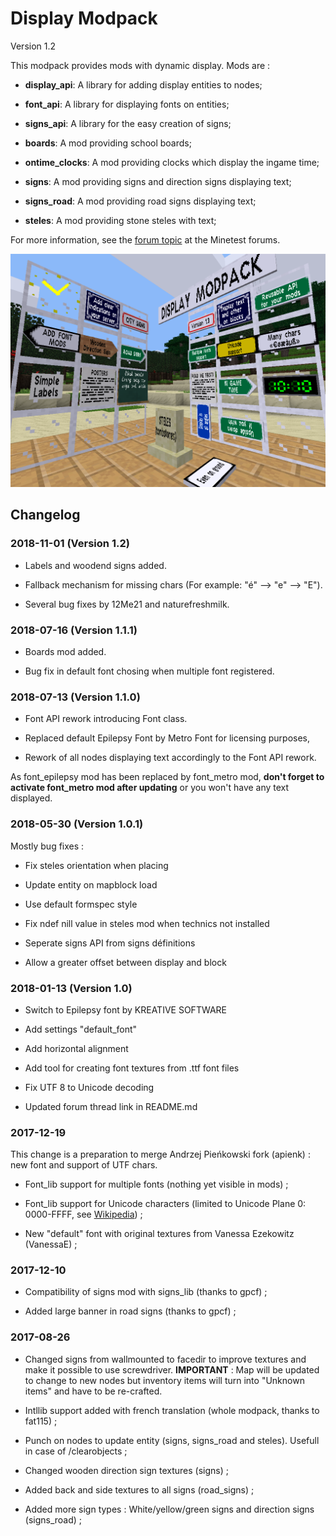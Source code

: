 # Display Modpack 
Version 1.2

This modpack provides mods with dynamic display. Mods are :

- **display_api**: A library for adding display entities to nodes;
- **font_api**: A library for displaying fonts on entities;
- **signs_api**: A library for the easy creation of signs;

- **boards**: A mod providing school boards;
- **ontime_clocks**: A mod providing clocks which display the ingame time;
- **signs**: A mod providing signs and direction signs displaying text;
- **signs_road**: A mod providing road signs displaying text;
- **steles**: A mod providing stone steles with text;

For more information, see the [forum topic](https://forum.minetest.net/viewtopic.php?t=19365) at the Minetest forums.

![Presentation image of Display_Modpack](screenshot.png)

## Changelog

### 2018-11-01 (Version 1.2)

- Labels and woodend signs added.

- Fallback mechanism for missing chars (For example: "é" --> "e" --> "E").

- Several bug fixes by 12Me21 and naturefreshmilk.

### 2018-07-16 (Version 1.1.1)

- Boards mod added.

- Bug fix in default font chosing when multiple font registered. 

### 2018-07-13 (Version 1.1.0)

- Font API rework introducing Font class.

- Replaced default Epilepsy Font by Metro Font for licensing purposes,

- Rework of all nodes displaying text accordingly to the Font API rework.

As font_epilepsy mod has been replaced by font_metro mod, **don't forget to activate font_metro mod after updating** or you won't have any text displayed.

### 2018-05-30 (Version 1.0.1)

Mostly bug fixes :

- Fix steles orientation when placing

- Update entity on mapblock load

- Use default formspec style

- Fix ndef nill value in steles mod when technics not installed

- Seperate signs API from signs définitions

- Allow a greater offset between display and block

### 2018-01-13 (Version 1.0)

- Switch to Epilepsy font by KREATIVE SOFTWARE

- Add settings "default_font"

- Add horizontal alignment

- Add tool for creating font textures from .ttf font files

- Fix UTF 8 to Unicode decoding 

- Updated forum thread link in README.md

### 2017-12-19

This change is a preparation to merge Andrzej Pieńkowski fork (apienk) : new font and support of UTF chars.

- Font\_lib support for multiple fonts (nothing yet visible in mods) ;

- Font\_lib support for Unicode characters (limited to Unicode Plane 0: 0000-FFFF, see [Wikipedia](https://en.wikipedia.org/wiki/Unicode)) ; 

- New "default" font with original textures from Vanessa Ezekowitz (VanessaE) ;

### 2017-12-10

- Compatibility of signs mod with signs_lib (thanks to gpcf) ;

- Added large banner in road signs (thanks to gpcf) ;

### 2017-08-26

- Changed signs from wallmounted to facedir to improve textures and make it possible to use screwdriver. 
**IMPORTANT** : Map will be updated to change to new nodes but inventory items will turn into "Unknown items" and have to be re-crafted.

- Intllib support added with french translation (whole modpack, thanks to fat115) ;

- Punch on nodes to update entity (signs, signs_road and steles). Usefull in case of /clearobjects ;

- Changed wooden direction sign textures (signs) ;

- Added back and side textures to all signs (road_signs) ;

- Added more sign types : White/yellow/green signs and direction signs (signs_road) ;



